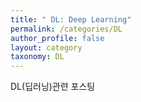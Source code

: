 ```yaml
---
title: " DL: Deep Learning" 
permalink: /categories/DL
author_profile: false
layout: category
taxonomy: DL
---
```

  DL(딥러닝)관련 포스팅
 

